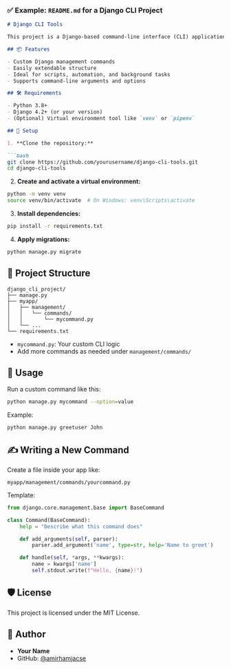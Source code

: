 ### ✅ Example: `README.md` for a Django CLI Project

````markdown
# Django CLI Tools

This project is a Django-based command-line interface (CLI) application that provides custom management commands for automation, data processing, and development utilities.

## 📦 Features

- Custom Django management commands
- Easily extendable structure
- Ideal for scripts, automation, and background tasks
- Supports command-line arguments and options

## 🛠️ Requirements

- Python 3.8+
- Django 4.2+ (or your version)
- (Optional) Virtual environment tool like `venv` or `pipenv`

## 🚀 Setup

1. **Clone the repository:**

```bash
git clone https://github.com/yourusername/django-cli-tools.git
cd django-cli-tools
````

2. **Create and activate a virtual environment:**

```bash
python -m venv venv
source venv/bin/activate  # On Windows: venv\Scripts\activate
```

3. **Install dependencies:**

```bash
pip install -r requirements.txt
```

4. **Apply migrations:**

```bash
python manage.py migrate
```

## 🧩 Project Structure

```
django_cli_project/
├── manage.py
├── myapp/
│   ├── management/
│   │   └── commands/
│   │       └── mycommand.py
│   └── ...
└── requirements.txt
```

* `mycommand.py`: Your custom CLI logic
* Add more commands as needed under `management/commands/`

## 🔧 Usage

Run a custom command like this:

```bash
python manage.py mycommand --option=value
```

Example:

```bash
python manage.py greetuser John
```

## ✍️ Writing a New Command

Create a file inside your app like:

```
myapp/management/commands/yourcommand.py
```

Template:

```python
from django.core.management.base import BaseCommand

class Command(BaseCommand):
    help = "Describe what this command does"

    def add_arguments(self, parser):
        parser.add_argument('name', type=str, help='Name to greet')

    def handle(self, *args, **kwargs):
        name = kwargs['name']
        self.stdout.write(f"Hello, {name}!")
```

## 🛡️ License

This project is licensed under the MIT License.

## 👤 Author

* **Your Name**
* GitHub: [@amirhamjacse](https://github.com/amirhamjacse)

